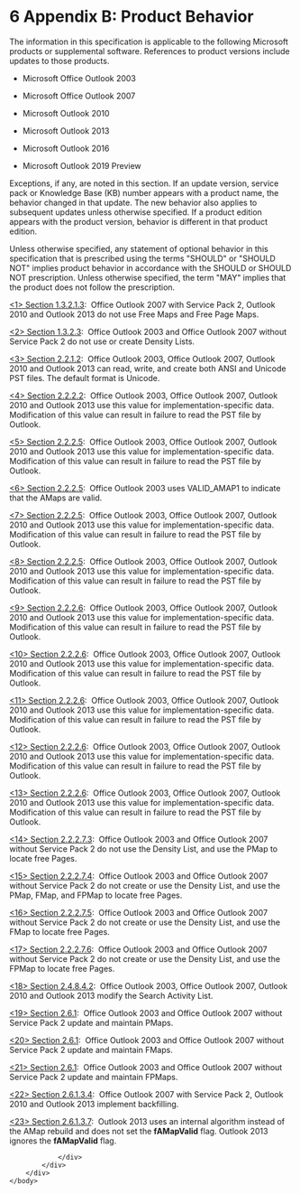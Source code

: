<html dir="LTR" xmlns:mshelp="http://msdn.microsoft.com/mshelp" xmlns:ddue="http://ddue.schemas.microsoft.com/authoring/2003/5" xmlns:xlink="http://www.w3.org/1999/xlink" xmlns:tool="http://www.microsoft.com/tooltip">
    <head>
        <meta http-equiv="Content-Type" content="text/html; CHARSET=utf-8"></meta>
        <meta name="save" content="history"></meta>
        <title>6 Appendix B: Product Behavior</title>
        <xml>
            <mshelp:toctitle title="6 Appendix B: Product Behavior"></mshelp:toctitle>
            <mshelp:rltitle title="[MS-PST]: Appendix B: Product Behavior"></mshelp:rltitle>
            <mshelp:keyword index="A" term="f040f8b2-f023-4ed9-94fd-de487da83ed5"></mshelp:keyword>
            <mshelp:attr name="DCSext.ContentType" value="open specification"></mshelp:attr>
            <mshelp:attr name="AssetID" value="f040f8b2-f023-4ed9-94fd-de487da83ed5"></mshelp:attr>
            <mshelp:attr name="TopicType" value="kbRef"></mshelp:attr>
            <mshelp:attr name="DCSext.Title" value="[MS-PST]: Appendix B: Product Behavior" />
        </xml>
    </head>
    <body>
        <div id="header">
            <h1 class="heading">6 Appendix B: Product Behavior</h1>
        </div>
        <div id="mainSection">
            <div id="mainBody">
                <div id="allHistory" class="saveHistory"></div>
                <div id="sectionSection0" class="section" name="collapseableSection">
                    

<p>The information in this specification is applicable to the
following Microsoft products or supplemental software. References to product
versions include updates to those products.</p>

<ul><li><p><span><span> 
</span></span>Microsoft Office Outlook 2003</p>

</li><li><p><span><span> 
</span></span>Microsoft Office Outlook 2007</p>

</li><li><p><span><span> 
</span></span>Microsoft Outlook 2010</p>

</li><li><p><span><span> 
</span></span>Microsoft Outlook 2013</p>

</li><li><p><span><span> 
</span></span>Microsoft Outlook 2016</p>

</li><li><p><span><span> 
</span></span>Microsoft Outlook 2019 Preview</p>

</li></ul><p>Exceptions, if any, are noted in this section. If an update
version, service pack or Knowledge Base (KB) number appears with a product
name, the behavior changed in that update. The new behavior also applies to
subsequent updates unless otherwise specified. If a product edition appears
with the product version, behavior is different in that product edition.</p>

<p>Unless otherwise specified, any statement of optional
behavior in this specification that is prescribed using the terms
&quot;SHOULD&quot; or &quot;SHOULD NOT&quot; implies product behavior in
accordance with the SHOULD or SHOULD NOT prescription. Unless otherwise specified,
the term &quot;MAY&quot; implies that the product does not follow the
prescription.</p>

<p><a id="Appendix_A_1"></a><a href="ca65faa6-a850-46b8-b901-6fb1ee33a330.htm#Appendix_A_Target_1">&lt;1&gt;
Section 1.3.2.1.3</a>:  Office Outlook 2007 with Service Pack 2, Outlook 2010
and Outlook 2013 do not use Free Maps and Free Page Maps.</p>

<p><a id="Appendix_A_2"></a><a href="dc716741-bee6-46ea-bbb3-773e6e828fda.htm#Appendix_A_Target_2">&lt;2&gt;
Section 1.3.2.3</a>:  Office Outlook 2003 and Office Outlook 2007 without
Service Pack 2 do not use or create Density Lists.</p>

<p><a id="Appendix_A_3"></a><a href="cdad232f-e7d9-41c1-9773-c7561b9cba04.htm#Appendix_A_Target_3">&lt;3&gt;
Section 2.2.1.2</a>:  Office Outlook 2003, Office Outlook 2007, Outlook 2010
and Outlook 2013 can read, write, and create both ANSI and Unicode PST files.
The default format is Unicode.</p>

<p><a id="Appendix_A_4"></a><a href="d3155aa1-ccdd-4dee-a0a9-5363ccca5352.htm#Appendix_A_Target_4">&lt;4&gt;
Section 2.2.2.2</a>:  Office Outlook 2003, Office Outlook 2007, Outlook 2010
and Outlook 2013 use this value for implementation-specific data. Modification
of this value can result in failure to read the PST file by Outlook.</p>

<p><a id="Appendix_A_5"></a><a href="32ce8c94-4757-46c8-a169-3fd21abee584.htm#Appendix_A_Target_5">&lt;5&gt;
Section 2.2.2.5</a>:  Office Outlook 2003, Office Outlook 2007, Outlook 2010
and Outlook 2013 use this value for implementation-specific data. Modification
of this value can result in failure to read the PST file by Outlook.</p>

<p><a id="Appendix_A_6"></a><a href="32ce8c94-4757-46c8-a169-3fd21abee584.htm#Appendix_A_Target_6">&lt;6&gt;
Section 2.2.2.5</a>:  Office Outlook 2003 uses VALID_AMAP1 to indicate that the
AMaps are valid.</p>

<p><a id="Appendix_A_7"></a><a href="32ce8c94-4757-46c8-a169-3fd21abee584.htm#Appendix_A_Target_7">&lt;7&gt;
Section 2.2.2.5</a>:  Office Outlook 2003, Office Outlook 2007, Outlook 2010
and Outlook 2013 use this value for implementation-specific data. Modification
of this value can result in failure to read the PST file by Outlook.</p>

<p><a id="Appendix_A_8"></a><a href="32ce8c94-4757-46c8-a169-3fd21abee584.htm#Appendix_A_Target_8">&lt;8&gt;
Section 2.2.2.5</a>:  Office Outlook 2003, Office Outlook 2007, Outlook 2010
and Outlook 2013 use this value for implementation-specific data. Modification
of this value can result in failure to read the PST file by Outlook.</p>

<p><a id="Appendix_A_9"></a><a href="c9876f5a-664b-46a3-9887-ba63f113abf5.htm#Appendix_A_Target_9">&lt;9&gt;
Section 2.2.2.6</a>:  Office Outlook 2003, Office Outlook 2007, Outlook 2010
and Outlook 2013 use this value for implementation-specific data. Modification
of this value can result in failure to read the PST file by Outlook.</p>

<p><a id="Appendix_A_10"></a><a href="c9876f5a-664b-46a3-9887-ba63f113abf5.htm#Appendix_A_Target_10">&lt;10&gt;
Section 2.2.2.6</a>:  Office Outlook 2003, Office Outlook 2007, Outlook 2010
and Outlook 2013 use this value for implementation-specific data. Modification
of this value can result in failure to read the PST file by Outlook.</p>

<p><a id="Appendix_A_11"></a><a href="c9876f5a-664b-46a3-9887-ba63f113abf5.htm#Appendix_A_Target_11">&lt;11&gt;
Section 2.2.2.6</a>:  Office Outlook 2003, Office Outlook 2007, Outlook 2010
and Outlook 2013 use this value for implementation-specific data. Modification
of this value can result in failure to read the PST file by Outlook.</p>

<p><a id="Appendix_A_12"></a><a href="c9876f5a-664b-46a3-9887-ba63f113abf5.htm#Appendix_A_Target_12">&lt;12&gt;
Section 2.2.2.6</a>:  Office Outlook 2003, Office Outlook 2007, Outlook 2010
and Outlook 2013 use this value for implementation-specific data. Modification
of this value can result in failure to read the PST file by Outlook.</p>

<p><a id="Appendix_A_13"></a><a href="c9876f5a-664b-46a3-9887-ba63f113abf5.htm#Appendix_A_Target_13">&lt;13&gt;
Section 2.2.2.6</a>:  Office Outlook 2003, Office Outlook 2007, Outlook 2010
and Outlook 2013 use this value for implementation-specific data. Modification
of this value can result in failure to read the PST file by Outlook.</p>

<p><a id="Appendix_A_14"></a><a href="e0c59db8-970a-40df-9547-c136e8858291.htm#Appendix_A_Target_14">&lt;14&gt;
Section 2.2.2.7.3</a>:  Office Outlook 2003 and Office Outlook 2007 without
Service Pack 2 do not use the Density List, and use the PMap to locate free
Pages.</p>

<p><a id="Appendix_A_15"></a><a href="41210435-5580-417f-bfa3-dbba7083b82e.htm#Appendix_A_Target_15">&lt;15&gt;
Section 2.2.2.7.4</a>:  Office Outlook 2003 and Office Outlook 2007 without
Service Pack 2 do not create or use the Density List, and use the PMap, FMap,
and FPMap to locate free Pages.</p>

<p><a id="Appendix_A_16"></a><a href="9054ab04-2bc4-4e3d-a1af-f72cd46394a1.htm#Appendix_A_Target_16">&lt;16&gt;
Section 2.2.2.7.5</a>:  Office Outlook 2003 and Office Outlook 2007 without
Service Pack 2 do not create or use the Density List, and use the FMap to
locate free Pages.</p>

<p><a id="Appendix_A_17"></a><a href="dd913b8e-5113-4b83-a5ea-351a08b4237b.htm#Appendix_A_Target_17">&lt;17&gt;
Section 2.2.2.7.6</a>:  Office Outlook 2003 and Office Outlook 2007 without
Service Pack 2 do not create or use the Density List, and use the FPMap to
locate free Pages.</p>

<p><a id="Appendix_A_18"></a><a href="3131ac6b-4243-475d-a4a0-01db133d559f.htm#Appendix_A_Target_18">&lt;18&gt;
Section 2.4.8.4.2</a>:  Office Outlook 2003, Office Outlook 2007, Outlook 2010
and Outlook 2013 modify the Search Activity List.</p>

<p><a id="Appendix_A_19"></a><a href="9d2083cf-fd37-4a0d-b61a-d2ef10a89a04.htm#Appendix_A_Target_19">&lt;19&gt;
Section 2.6.1</a>:  Office Outlook 2003 and Office Outlook 2007 without Service
Pack 2 update and maintain PMaps.</p>

<p><a id="Appendix_A_20"></a><a href="9d2083cf-fd37-4a0d-b61a-d2ef10a89a04.htm#Appendix_A_Target_20">&lt;20&gt;
Section 2.6.1</a>:  Office Outlook 2003 and Office Outlook 2007 without Service
Pack 2 update and maintain FMaps.</p>

<p><a id="Appendix_A_21"></a><a href="9d2083cf-fd37-4a0d-b61a-d2ef10a89a04.htm#Appendix_A_Target_21">&lt;21&gt;
Section 2.6.1</a>:  Office Outlook 2003 and Office Outlook 2007 without Service
Pack 2 update and maintain FPMaps.</p>

<p><a id="Appendix_A_22"></a><a href="92fa6193-7876-4082-85c7-026aae80500b.htm#Appendix_A_Target_22">&lt;22&gt;
Section 2.6.1.3.4</a>:  Office Outlook 2007 with Service Pack 2, Outlook 2010
and Outlook 2013 implement backfilling.</p>

<p><a id="Appendix_A_23"></a><a href="d9bcc1fd-c66a-41b3-b6d7-ed09d2a25ced.htm#Appendix_A_Target_23">&lt;23&gt;
Section 2.6.1.3.7</a>:  Outlook 2013 uses an internal algorithm instead of the
AMap rebuild and does not set the <b>fAMapValid</b> flag. Outlook 2013 ignores
the <b>fAMapValid</b> flag.</p>


                </div>
            </div>
        </div>
    </body>
</html>